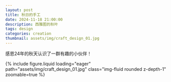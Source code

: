 ```yaml
---
layout: post
title: 秋日的手工
date: 2024-11-18 21:00:00
description: 西雅图的秋叶
tags: design
categories: creation
thumbnail: assets/img/craft_design_01.jpg
---
```


感恩24年的秋天认识了一群有趣的小伙伴！

<div class="row mt-3">
    <div class="col-md-6 col-sm-12 mt-3 mt-md-0">
        {% include figure.liquid loading="eager" path="assets/img/craft_design_01.jpg" class="img-fluid rounded z-depth-1" zoomable=true %}
    </div>
</div>
